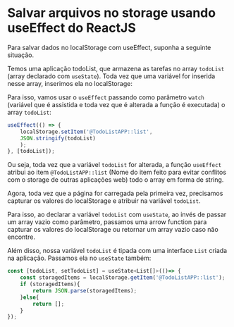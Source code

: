 # Salvar arquivos no storage usando useEffect do ReactJS

Para salvar dados no localStorage com useEffect, suponha a seguinte situação.

Temos uma aplicação todoList, que armazena as tarefas no array `todoList` (array declarado com `useState`). Toda vez que uma variável for inserida nesse array, inserimos ela no localStorage:

Para isso, vamos usar o `useEffect` passando como parâmetro `watch` (variável que é assistida e toda vez que é alterada a função é executada) o array `todoList`:

```javascript
useEffect(() => {
    localStorage.setItem('@TodoListAPP::list',
    JSON.stringify(todoList)
    );
}, [todoList]);
```

Ou seja, toda vez que a variável `todoList` for alterada, a função `useEffect` atribui ao item `@TodoListAPP::list` (Nome do item feito para evitar conflitos com o storage de outras aplicações web) todo o array em forma de string.

Agora, toda vez que a página for carregada pela primeira vez, precisamos capturar os valores do localStorage e atribuir na variável `todoList`.

Para isso, ao declarar a variável `todoList` com `useState`, ao invés de passar um array vazio como parâmetro, passamos uma arrow function para capturar os valores do localStorage ou retornar um array vazio caso não encontre.

Além disso, nossa variável `todoList` é tipada com uma interface `List` criada na aplicação. Passamos ela no `useState` também:

```javascript
const [todoList, setTodoList] = useState<List[]>(()=> {
    const storagedItems = localStorage.getItem('@TodoListAPP::list');
    if (storagedItems){
        return JSON.parse(storagedItems);
    }else{
        return [];
    }
});
```